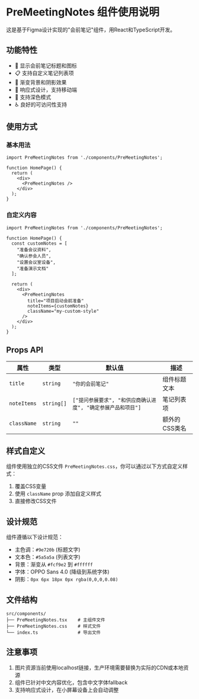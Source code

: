 # PreMeetingNotes 组件使用说明

这是基于Figma设计实现的"会前笔记"组件，用React和TypeScript开发。

## 功能特性

- 📝 显示会前笔记标题和图标
- 📋 支持自定义笔记列表项
- 🎨 渐变背景和阴影效果
- 📱 响应式设计，支持移动端
- 🌙 支持深色模式
- ♿ 良好的可访问性支持

## 使用方式

### 基本用法

```tsx
import PreMeetingNotes from './components/PreMeetingNotes';

function HomePage() {
  return (
    <div>
      <PreMeetingNotes />
    </div>
  );
}
```

### 自定义内容

```tsx
import PreMeetingNotes from './components/PreMeetingNotes';

function HomePage() {
  const customNotes = [
    "准备会议资料",
    "确认参会人员",
    "设置会议室设备",
    "准备演示文档"
  ];

  return (
    <div>
      <PreMeetingNotes 
        title="项目启动会前准备"
        noteItems={customNotes}
        className="my-custom-style"
      />
    </div>
  );
}
```

## Props API

| 属性 | 类型 | 默认值 | 描述 |
|------|------|--------|------|
| `title` | `string` | `"你的会前笔记"` | 组件标题文本 |
| `noteItems` | `string[]` | `["提问参展要求", "和供应商确认进度", "确定参展产品和项目"]` | 笔记列表项 |
| `className` | `string` | `""` | 额外的CSS类名 |

## 样式自定义

组件使用独立的CSS文件 `PreMeetingNotes.css`，你可以通过以下方式自定义样式：

1. 覆盖CSS变量
2. 使用 `className` prop 添加自定义样式
3. 直接修改CSS文件

## 设计规范

组件遵循以下设计规范：
- 主色调：`#9e720b` (标题文字)
- 文本色：`#5a5a5a` (列表文字)
- 背景：渐变从 `#fcf9e2` 到 `#ffffff`
- 字体：OPPO Sans 4.0 (降级到系统字体)
- 阴影：`0px 6px 18px 0px rgba(0,0,0,0.08)`

## 文件结构

```
src/components/
├── PreMeetingNotes.tsx    # 主组件文件
├── PreMeetingNotes.css    # 样式文件
└── index.ts               # 导出文件
```

## 注意事项

1. 图片资源当前使用localhost链接，生产环境需要替换为实际的CDN或本地资源
2. 组件已针对中文内容优化，包含中文字体fallback
3. 支持响应式设计，在小屏幕设备上会自动调整
